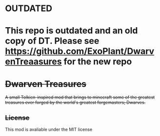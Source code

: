# OUTDATED
# This repo is outdated and an old copy of DT. Please see https://github.com/ExoPlant/DwarvenTreaasures for the new repo




# ~~Dwarven Treasures~~

~~A small Tolkien-inspired mod that brings to minecraft some of the greatest treasures ever forged by the world's greatest forgemasters; Dwarves.~~

## ~~License~~

This mod is avaliable under the MIT license
